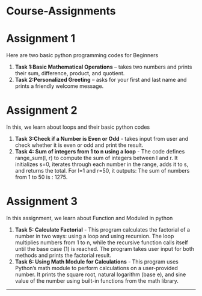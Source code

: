 # Course-Assignments
# Assignment 1
Here are two basic python programming codes for Beginners
1) **Task 1:Basic Mathematical Operations** – takes two numbers and prints their sum, difference, product, and quotient.  
2) **Task 2:Personalized Greeting** – asks for your first and last name and prints a friendly welcome message.


# Assignment 2
In this, we learn about loops and their basic python codes 
1) **Task 3:Check if a Number is Even or Odd** - takes input from user and check whether it is even or odd and print the result.
2) **Task 4: Sum of integers from 1 to n using a loop** -  The code defines range_sum(l, r) to compute the sum of integers between l and r. It initializes s=0, iterates through each number in the range, adds it to s, and returns the total. For l=1 and r=50, it outputs: The sum of numbers from 1 to 50 is : 1275.

# Assignment 3
In this assignment, we learn about Function and Moduled in python
1) **Task 5: Calculate Factorial** - This program calculates the factorial of a number in two ways: using a loop and using recursion. The loop multiplies numbers from 1 to n, while the recursive function calls itself until the base case (1) is reached. The program takes user input for both methods and prints the factorial result.
2) **Task 6: Using Math Module for Calculations** - This program uses Python’s math module to perform calculations on a user-provided number. It prints the square root, natural logarithm (base e), and sine value of the number using built-in functions from the math library.
---

